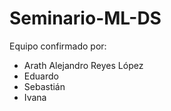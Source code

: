 # Seminario-ML-DS
Equipo confirmado por:
* Arath Alejandro Reyes López
* Eduardo
* Sebastián
* Ivana
